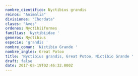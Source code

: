 ```yaml
---
nombre_cientifico: Nyctibius grandis
reinos: "Animalia"
divisiones: "Chordata"
clases: "Aves"
ordenes: Nyctibiiformes
familias: 'Nyctibiidae '
generos: Nyctibius
especie: 'grandis '
nombre_comun: 'Nictibio Grande '
nombre_ingles: Great Potoo
title: 'Nyctibius grandis, Great Potoo, Nictibio Grande '
draft: false
date: 2017-08-19T02:46:32.000Z
---
```


